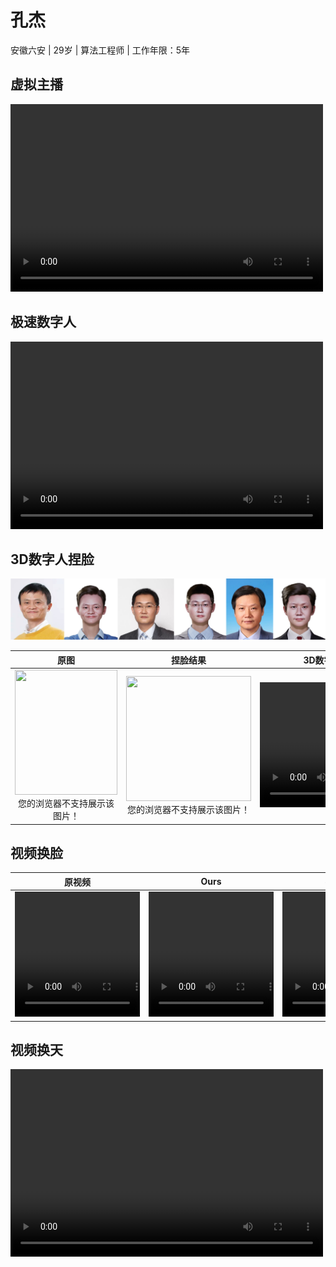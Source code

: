# 孔杰
安徽六安 | 29岁 | 算法工程师 | 工作年限：5年
## 虚拟主播
<video src="https://user-images.githubusercontent.com/26479528/232692446-7381bd99-489a-413e-897e-36744fdcb298.mp4" controls="controls" width="500" height="300">您的浏览器不支持播放该视频！</video>

## 极速数字人
<video src="https://user-images.githubusercontent.com/26479528/232521913-4de176cf-6e49-46aa-8704-88894a835972.mp4" controls="controls" width="500" height="300">您的浏览器不支持播放该视频！</video>

## 3D数字人捏脸
![](makeup_face_demo.png)

|原图                |捏脸结果            |3D数字人              |
|:----------------: |:--------------: | :--------------------: |
|<img src=https://user-images.githubusercontent.com/26479528/232727624-e39e17b6-aab5-4551-b5ef-769bc32a9c10.jpg controls="controls" width="164" height="200">您的浏览器不支持展示该图片！</img>|<img src=https://user-images.githubusercontent.com/26479528/232728727-04cb7d76-5b4a-4c88-86c6-86c8876d8d3f.png controls="controls" width="200" height="200">您的浏览器不支持展示该图片！</img>|<video src="https://user-images.githubusercontent.com/26479528/232726089-69f5563d-05d4-4594-819a-8a3fdbbfc9d4.mp4" controls="controls" width="200" height="200">您的浏览器不支持播放该视频！</video>|

## 视频换脸

|原视频              |Ours           |SimSwap            |
|:----------------: |:----------------: | :----------------: |
|<video src="https://user-images.githubusercontent.com/26479528/232732081-4a2bc53d-633c-48b6-b161-6efcc8fce4be.mp4" controls="controls" width="200" height="200">您的浏览器不支持播放该视频！</video>|<video src="https://user-images.githubusercontent.com/26479528/232732266-31bb8200-fc60-4bb9-84b3-6a6c81aed900.mp4" controls="controls" width="200" height="200">您的浏览器不支持播放该视频！</video>|<video src="https://user-images.githubusercontent.com/26479528/232732414-a1cbdc85-47f9-4b8a-bf22-1ebee3c33c41.mp4" controls="controls" width="200" height="200">您的浏览器不支持播放该视频！</video>|


## 视频换天

<video src="https://user-images.githubusercontent.com/26479528/232736015-10aa39e4-5c6f-4c4b-a6c1-7b32f5d84bfd.mp4" controls="controls" width="500" height="300">您的浏览器不支持播放该视频！</video>
